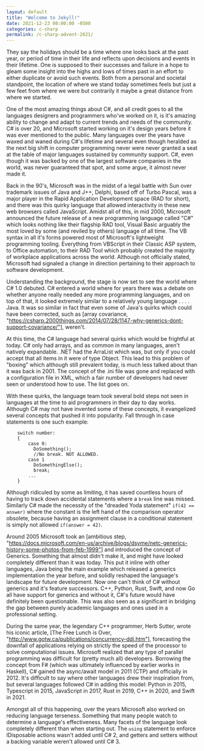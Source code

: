 ```yaml
---
layout: default
title: "Welcome to Jekyll!"
date: 2021-12-23 00:00:00 -0500
categories: c-sharp
permalink: /c-sharp-advent-2021/
---
```


They say the holidays should be a time where one looks back at the past year, or period of time in their life and reflects upon decisions and events in their lifetime. One is supposed to their successes and failure in a hope to gleam some insight into the highs and lows of times past in an effort to either duplicate or avoid such events. Both from a personal and societal standpoint, the location of where we stand today sometimes feels but just a few feet from where we were but contrarily it maybe a great distance from where we started.

One of the most amazing things about C#, and all credit goes to all the languages designers and programmers who've worked on it, is it's amazing ability to change and adapt to current trends and needs of the community. C# is over 20, and Microsoft started working on it's design years before it was ever mentioned to the public. Many languages over the years have waxed and waned during C#'s lifetime and several even though heralded as the next big shift in computer programming never were never granted a seat at the table of major languages sustained by community support. C#, even though it was backed by one of the largest software companies in the world, was never guaranteed that spot, and some argue, it almost never made it.

Back in the 90's, Microsoft was in the midst of a legal battle with Sun over trademark issues of Java and J++, Delphi, based off of Turbo Pascal, was a major player in the Rapid Application Development space (RAD for short), and there was this quirky language that allowed interactivity in these new web browsers called JavaScript. Amidst all of this, in mid 2000, Microsoft announced the future release of a new programming language called "C#" which looks nothing like their flagship RAD tool, Visual Basic arguably the most loved by some (and reviled by others) language of all time. The VB syntax in all it's forms powered most of Microsoft's lightweight programming tooling. Everything from VBScript in their Classic ASP system, to Office automation, to their RAD Tool which probably created the majority of workplace applications across the world. Although not officially stated, Microsoft had signaled a change in direction pertaining to their approach to software development.

Understanding the background, the stage is now set to see the world where C# 1.0 debuted. C# entered a world where for years there was a debate on whether anyone really needed any more programming languages, and on top of that, it looked extremely similar to a relatively young language . . . . Java. It was so similar in fact that even some of Java's quirks which could have been corrected, such as [array covariance, "https://csharp.2000things.com/2014/07/28/1147-why-generics-dont-support-covariance/"], weren't.

At this time, the C# language had several quirks which would be frightful at today. C# only had arrays, and as common in many languages, aren't natively expandable. .NET had the ArraList which was, but only if you could accept that all items in it were of type Object. This lead to this problem of "boxing" which although still prevalent today, is much less talked about than it was back in 2001. The concept of the .ini file was gone and replaced with a configuration file in XML, which a fair number of developers had never seen or understood how to use. The list goes on.

With these quirks, the language team took several bold steps not seen in languages at the time to aid programmers in their day to day works. Although C# may not have invented some of these concepts, it evangelized several concepts that pushed it into popularity. Fall through in case statements is one such example:

```
    switch number:
    {
        case 0:
          DoSomething();
          //No break. NOT ALLOWED.
        case 1
          DoSomethingElse();
          break;
        ...
    }
```

Although ridiculed by some as limiting, it has saved countless hours of having to track down accidental statements where a `break` line was missed. Similarly C# made the necessity of the "dreaded Yoda statement" `if(42 == answer)` where the constant is the left hand of the comparison operator obsolete, because having an assignment clause in a conditional statement is simply not allowed `if(answer = 42)`.

Around 2005 Microsoft took an [ambitious step, "https://docs.microsoft.com/en-us/archive/blogs/dsyme/netc-generics-history-some-photos-from-feb-1999"] and introduced the concept of Generics. Something that almost didn't make it, and might have looked completely different than it was today. This put it inline with other languages, Java being the main example which released a generics implementation the year before, and solidly reshaped the language's landscape for future development. Now one can't think of C# without generics and it's feature successors. C++, Python, Rust, Swift, and now Go all have support for generics and without it, C#'s future would have definitely been questionable. This was also seen as a significant in bridging the gap between purely academic languages and ones used in a professional setting.

During the same year, the legendary C++ programmer, Herb Sutter, wrote his iconic article, [The Free Lunch is Over, "http://www.gotw.ca/publications/concurrency-ddj.htm"], forecasting the downfall of applications relying on strictly the speed of the processor to solve computational issues. Microsoft realized that any type of parallel programming was difficult for (pretty much all) developers. Borrowing the concept from F# (which was ultimately influenced by earlier works in Haskell), C# gained the async/await model in 2011 (CTP) and officially in 2012. It's difficult to say where other languages drew their inspiration from, but several languages followed C# in adding this model: Python in 2015, Typescript in 2015, JavaScript in 2017, Rust in 2019, C++ in 2020, and Swift in 2021.

Amongst all of this happening, over the years Microsoft also worked on reducing language terseness. Something that many people watch to determine a language's effectiveness. Many facets of the language look completely different than when starting out. The `using` statement to enforce IDisposable actions wasn't added until C# 2, and getters and setters without a backing variable weren't allowed until C# 3.
